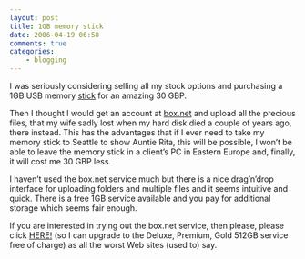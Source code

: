 ```yaml
---
layout: post
title: 1GB memory stick
date: 2006-04-19 06:58
comments: true
categories:
    - blogging
---
```

I was seriously considering selling all my stock options and
purchasing a 1GB USB memory [stick][] for an amazing 30 GBP.

Then I thought I would get an account at [box.net][] and upload all
the precious files, that my wife sadly lost when my hard disk died a
couple of years ago, there instead. This has the advantages that if I
ever need to take my memory stick to Seattle to show Auntie Rita, this
will be possible, I won’t be able to leave the memory stick in a
client’s PC in Eastern Europe and, finally, it will cost me 30 GBP
less.

I haven’t used the box.net service much but there is a nice
drag’n’drop interface for uploading folders and multiple files and it
seems intuitive and quick. There is a free 1GB service available and
you pay for additional storage which seems fair enough.

If you are interested in trying out the box.net service, then please,
please click [HERE!][] (so I can upgrade to the Deluxe, Premium, Gold
512GB service free of charge) as all the worst Web sites (used to)
say.

  [stick]: http://www.amazon.co.uk/exec/obidos/ASIN/B000AQFD42/qid=1145490535/sr=8-2/ref=pd_ka_2/202-2505147-5837430
  [box.net]: http://www.box.net/
  [HERE!]: http://www.box.net/signup/invitation/andycowl@gmail.com
  
